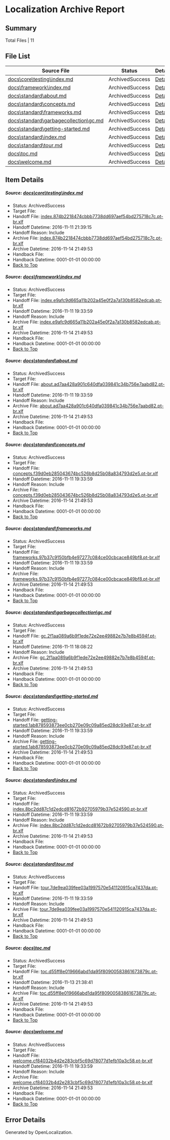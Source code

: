 # <a name='report-top'></a> Localization Archive Report

## Summary
 Total Files | 11

## File List
 Source File | Status | Details 
 ----------- | ------ | ------- 
 [docs\core\testing\index.md](https://github.com/dotnet/docs/blob/352d4a1fe96b701ebf9e0d60d006cfb9ed77977c/docs/core/testing/index.md) | ArchivedSuccess | [Details](#e055475200c55c2e2f890ac63b8b258aeacfae7550)
 [docs\framework\index.md](https://github.com/dotnet/docs/blob/38561c2d25c6950d166bf706f4306c867e683b04/docs/framework/index.md) | ArchivedSuccess | [Details](#a5eadcfeb11340421af2623de1dcfd8bd6e8b05f189)
 [docs\standard\about.md](https://github.com/dotnet/docs/blob/38561c2d25c6950d166bf706f4306c867e683b04/docs/standard/about.md) | ArchivedSuccess | [Details](#8f06ab3c7124020c5515faf015e017c4b4675ead380)
 [docs\standard\concepts.md](https://github.com/dotnet/docs/blob/38561c2d25c6950d166bf706f4306c867e683b04/docs/standard/concepts.md) | ArchivedSuccess | [Details](#3682b5c48f1d3e88620eb7a53abe169b130724da462)
 [docs\standard\frameworks.md](https://github.com/dotnet/docs/blob/38561c2d25c6950d166bf706f4306c867e683b04/docs/standard/frameworks.md) | ArchivedSuccess | [Details](#72022e09f7604c80b45c4aac001daaad41fe24af480)
 [docs\standard\garbagecollection\gc.md](https://github.com/dotnet/docs/blob/b022f5b9e8ac81c00a6e5aa189feab4e7157dfd4/docs/standard/garbagecollection/gc.md) | ArchivedSuccess | [Details](#644fd73e79e0b6059991e1fb2e37c2d6bc812d7c482)
 [docs\standard\getting-started.md](https://github.com/dotnet/docs/blob/38561c2d25c6950d166bf706f4306c867e683b04/docs/standard/getting-started.md) | ArchivedSuccess | [Details](#5633381fbbfecabe5be4e6a28df369e9b3006445492)
 [docs\standard\index.md](https://github.com/dotnet/docs/blob/38561c2d25c6950d166bf706f4306c867e683b04/docs/standard/index.md) | ArchivedSuccess | [Details](#1620930743c86f3d77313e0ced64082f56dd5bcc493)
 [docs\standard\tour.md](https://github.com/dotnet/docs/blob/38561c2d25c6950d166bf706f4306c867e683b04/docs/standard/tour.md) | ArchivedSuccess | [Details](#dd3331ac9be61b9a69ac4fd82cb68eb92ca917b2505)
 [docs\toc.md](https://github.com/dotnet/docs/blob/1442cbafa04d57e7eb864c0697afef01413db168/docs/toc.md) | ArchivedSuccess | [Details](#d93f2ca1cffd632f0827bac59f879e8f1f647888507)
 [docs\welcome.md](https://github.com/dotnet/docs/blob/38561c2d25c6950d166bf706f4306c867e683b04/docs/welcome.md) | ArchivedSuccess | [Details](#dae44e522534ff64cc765530a27f2e3543212f94508)

## Item Details
##### <a name='e055475200c55c2e2f890ac63b8b258aeacfae7550'></a> Source: [docs\core\testing\index.md](https://github.com/dotnet/docs/blob/352d4a1fe96b701ebf9e0d60d006cfb9ed77977c/docs/core/testing/index.md)
* Status: ArchivedSuccess
* Target File: 
* Handoff File: [index.874b2218474cbbb7738dd697aef54bd275718c7c.pt-br.xlf](https://github.com/dotnet/docs.handoff/blob/8c3e39e09d5f006cdfd855b3c111b0490300e75d/ol-handoff/dotnet/docs.pt-br/master/ht-p1/index.874b2218474cbbb7738dd697aef54bd275718c7c.pt-br.xlf)
* Handoff Datetime: 2016-11-11 21:39:15
* Handoff Reason: Include
* Archive File: [index.874b2218474cbbb7738dd697aef54bd275718c7c.pt-br.xlf](https://github.com/dotnet/docs.handoff/blob/79bbb41c3307d62b3fbc78e0e8cabfb47683d9bc/ol-archive/dotnet/docs.pt-br/master/ht-p1/index.874b2218474cbbb7738dd697aef54bd275718c7c.pt-br.xlf)
* Archive Datetime: 2016-11-14 21:49:53
* Handback File: 
* Handback Datetime: 0001-01-01 00:00:00
* [Back to Top](#report-top)

##### <a name='a5eadcfeb11340421af2623de1dcfd8bd6e8b05f189'></a> Source: [docs\framework\index.md](https://github.com/dotnet/docs/blob/38561c2d25c6950d166bf706f4306c867e683b04/docs/framework/index.md)
* Status: ArchivedSuccess
* Target File: 
* Handoff File: [index.e9afc9d665a11b202a45e0f2a7a130b8582edcab.pt-br.xlf](https://github.com/dotnet/docs.handoff/blob/7f4a4c59c8cb0b82a10df583ad20393644bbcf54/ol-handoff/dotnet/docs.pt-br/master/ht-p1/index.e9afc9d665a11b202a45e0f2a7a130b8582edcab.pt-br.xlf)
* Handoff Datetime: 2016-11-11 19:33:59
* Handoff Reason: Include
* Archive File: [index.e9afc9d665a11b202a45e0f2a7a130b8582edcab.pt-br.xlf](https://github.com/dotnet/docs.handoff/blob/79bbb41c3307d62b3fbc78e0e8cabfb47683d9bc/ol-archive/dotnet/docs.pt-br/master/ht-p1/index.e9afc9d665a11b202a45e0f2a7a130b8582edcab.pt-br.xlf)
* Archive Datetime: 2016-11-14 21:49:53
* Handback File: 
* Handback Datetime: 0001-01-01 00:00:00
* [Back to Top](#report-top)

##### <a name='8f06ab3c7124020c5515faf015e017c4b4675ead380'></a> Source: [docs\standard\about.md](https://github.com/dotnet/docs/blob/38561c2d25c6950d166bf706f4306c867e683b04/docs/standard/about.md)
* Status: ArchivedSuccess
* Target File: 
* Handoff File: [about.ad7aa428a901c640dfa039841c34b756e7aabd82.pt-br.xlf](https://github.com/dotnet/docs.handoff/blob/7f4a4c59c8cb0b82a10df583ad20393644bbcf54/ol-handoff/dotnet/docs.pt-br/master/ht-p2/about.ad7aa428a901c640dfa039841c34b756e7aabd82.pt-br.xlf)
* Handoff Datetime: 2016-11-11 19:33:59
* Handoff Reason: Include
* Archive File: [about.ad7aa428a901c640dfa039841c34b756e7aabd82.pt-br.xlf](https://github.com/dotnet/docs.handoff/blob/79bbb41c3307d62b3fbc78e0e8cabfb47683d9bc/ol-archive/dotnet/docs.pt-br/master/ht-p2/about.ad7aa428a901c640dfa039841c34b756e7aabd82.pt-br.xlf)
* Archive Datetime: 2016-11-14 21:49:53
* Handback File: 
* Handback Datetime: 0001-01-01 00:00:00
* [Back to Top](#report-top)

##### <a name='3682b5c48f1d3e88620eb7a53abe169b130724da462'></a> Source: [docs\standard\concepts.md](https://github.com/dotnet/docs/blob/38561c2d25c6950d166bf706f4306c867e683b04/docs/standard/concepts.md)
* Status: ArchivedSuccess
* Target File: 
* Handoff File: [concepts.f39d0eb285043674bc526b8d25b08a834793d2e5.pt-br.xlf](https://github.com/dotnet/docs.handoff/blob/7f4a4c59c8cb0b82a10df583ad20393644bbcf54/ol-handoff/dotnet/docs.pt-br/master/ht-p2/concepts.f39d0eb285043674bc526b8d25b08a834793d2e5.pt-br.xlf)
* Handoff Datetime: 2016-11-11 19:33:59
* Handoff Reason: Include
* Archive File: [concepts.f39d0eb285043674bc526b8d25b08a834793d2e5.pt-br.xlf](https://github.com/dotnet/docs.handoff/blob/79bbb41c3307d62b3fbc78e0e8cabfb47683d9bc/ol-archive/dotnet/docs.pt-br/master/ht-p2/concepts.f39d0eb285043674bc526b8d25b08a834793d2e5.pt-br.xlf)
* Archive Datetime: 2016-11-14 21:49:53
* Handback File: 
* Handback Datetime: 0001-01-01 00:00:00
* [Back to Top](#report-top)

##### <a name='72022e09f7604c80b45c4aac001daaad41fe24af480'></a> Source: [docs\standard\frameworks.md](https://github.com/dotnet/docs/blob/38561c2d25c6950d166bf706f4306c867e683b04/docs/standard/frameworks.md)
* Status: ArchivedSuccess
* Target File: 
* Handoff File: [frameworks.97b37c9150bfb4e97277c084ce00cbcace849bf8.pt-br.xlf](https://github.com/dotnet/docs.handoff/blob/7f4a4c59c8cb0b82a10df583ad20393644bbcf54/ol-handoff/dotnet/docs.pt-br/master/ht-p2/frameworks.97b37c9150bfb4e97277c084ce00cbcace849bf8.pt-br.xlf)
* Handoff Datetime: 2016-11-11 19:33:59
* Handoff Reason: Include
* Archive File: [frameworks.97b37c9150bfb4e97277c084ce00cbcace849bf8.pt-br.xlf](https://github.com/dotnet/docs.handoff/blob/79bbb41c3307d62b3fbc78e0e8cabfb47683d9bc/ol-archive/dotnet/docs.pt-br/master/ht-p2/frameworks.97b37c9150bfb4e97277c084ce00cbcace849bf8.pt-br.xlf)
* Archive Datetime: 2016-11-14 21:49:53
* Handback File: 
* Handback Datetime: 0001-01-01 00:00:00
* [Back to Top](#report-top)

##### <a name='644fd73e79e0b6059991e1fb2e37c2d6bc812d7c482'></a> Source: [docs\standard\garbagecollection\gc.md](https://github.com/dotnet/docs/blob/b022f5b9e8ac81c00a6e5aa189feab4e7157dfd4/docs/standard/garbagecollection/gc.md)
* Status: ArchivedSuccess
* Target File: 
* Handoff File: [gc.2f1aa089a6b9f1ede72e2ee49882e7b7e8b4594f.pt-br.xlf](https://github.com/dotnet/docs.handoff/blob/09b16c9125bbec3d507e70a271b017f76ee179e1/ol-handoff/dotnet/docs.pt-br/master/ht-p2/gc.2f1aa089a6b9f1ede72e2ee49882e7b7e8b4594f.pt-br.xlf)
* Handoff Datetime: 2016-11-11 18:08:22
* Handoff Reason: Include
* Archive File: [gc.2f1aa089a6b9f1ede72e2ee49882e7b7e8b4594f.pt-br.xlf](https://github.com/dotnet/docs.handoff/blob/79bbb41c3307d62b3fbc78e0e8cabfb47683d9bc/ol-archive/dotnet/docs.pt-br/master/ht-p2/gc.2f1aa089a6b9f1ede72e2ee49882e7b7e8b4594f.pt-br.xlf)
* Archive Datetime: 2016-11-14 21:49:53
* Handback File: 
* Handback Datetime: 0001-01-01 00:00:00
* [Back to Top](#report-top)

##### <a name='5633381fbbfecabe5be4e6a28df369e9b3006445492'></a> Source: [docs\standard\getting-started.md](https://github.com/dotnet/docs/blob/38561c2d25c6950d166bf706f4306c867e683b04/docs/standard/getting-started.md)
* Status: ArchivedSuccess
* Target File: 
* Handoff File: [getting-started.1ab878593873ee0cb270e09c09a85ed28dc93e87.pt-br.xlf](https://github.com/dotnet/docs.handoff/blob/7f4a4c59c8cb0b82a10df583ad20393644bbcf54/ol-handoff/dotnet/docs.pt-br/master/ht-p2/getting-started.1ab878593873ee0cb270e09c09a85ed28dc93e87.pt-br.xlf)
* Handoff Datetime: 2016-11-11 19:33:59
* Handoff Reason: Include
* Archive File: [getting-started.1ab878593873ee0cb270e09c09a85ed28dc93e87.pt-br.xlf](https://github.com/dotnet/docs.handoff/blob/79bbb41c3307d62b3fbc78e0e8cabfb47683d9bc/ol-archive/dotnet/docs.pt-br/master/ht-p2/getting-started.1ab878593873ee0cb270e09c09a85ed28dc93e87.pt-br.xlf)
* Archive Datetime: 2016-11-14 21:49:53
* Handback File: 
* Handback Datetime: 0001-01-01 00:00:00
* [Back to Top](#report-top)

##### <a name='1620930743c86f3d77313e0ced64082f56dd5bcc493'></a> Source: [docs\standard\index.md](https://github.com/dotnet/docs/blob/38561c2d25c6950d166bf706f4306c867e683b04/docs/standard/index.md)
* Status: ArchivedSuccess
* Target File: 
* Handoff File: [index.8bc2dd87c1d2edcd81672b92705979b37e524590.pt-br.xlf](https://github.com/dotnet/docs.handoff/blob/7f4a4c59c8cb0b82a10df583ad20393644bbcf54/ol-handoff/dotnet/docs.pt-br/master/ht-p1/index.8bc2dd87c1d2edcd81672b92705979b37e524590.pt-br.xlf)
* Handoff Datetime: 2016-11-11 19:33:59
* Handoff Reason: Include
* Archive File: [index.8bc2dd87c1d2edcd81672b92705979b37e524590.pt-br.xlf](https://github.com/dotnet/docs.handoff/blob/79bbb41c3307d62b3fbc78e0e8cabfb47683d9bc/ol-archive/dotnet/docs.pt-br/master/ht-p1/index.8bc2dd87c1d2edcd81672b92705979b37e524590.pt-br.xlf)
* Archive Datetime: 2016-11-14 21:49:53
* Handback File: 
* Handback Datetime: 0001-01-01 00:00:00
* [Back to Top](#report-top)

##### <a name='dd3331ac9be61b9a69ac4fd82cb68eb92ca917b2505'></a> Source: [docs\standard\tour.md](https://github.com/dotnet/docs/blob/38561c2d25c6950d166bf706f4306c867e683b04/docs/standard/tour.md)
* Status: ArchivedSuccess
* Target File: 
* Handoff File: [tour.7de9ea039fee03a1997570e541120915ca7437da.pt-br.xlf](https://github.com/dotnet/docs.handoff/blob/7f4a4c59c8cb0b82a10df583ad20393644bbcf54/ol-handoff/dotnet/docs.pt-br/master/ht-p2/tour.7de9ea039fee03a1997570e541120915ca7437da.pt-br.xlf)
* Handoff Datetime: 2016-11-11 19:33:59
* Handoff Reason: Include
* Archive File: [tour.7de9ea039fee03a1997570e541120915ca7437da.pt-br.xlf](https://github.com/dotnet/docs.handoff/blob/79bbb41c3307d62b3fbc78e0e8cabfb47683d9bc/ol-archive/dotnet/docs.pt-br/master/ht-p2/tour.7de9ea039fee03a1997570e541120915ca7437da.pt-br.xlf)
* Archive Datetime: 2016-11-14 21:49:53
* Handback File: 
* Handback Datetime: 0001-01-01 00:00:00
* [Back to Top](#report-top)

##### <a name='d93f2ca1cffd632f0827bac59f879e8f1f647888507'></a> Source: [docs\toc.md](https://github.com/dotnet/docs/blob/1442cbafa04d57e7eb864c0697afef01413db168/docs/toc.md)
* Status: ArchivedSuccess
* Target File: 
* Handoff File: [toc.d55ff8e019666abd1da95f80900583861673879c.pt-br.xlf](https://github.com/dotnet/docs.handoff/blob/5a0a8b337372ad46ec491e198f5627da59375ea9/ol-handoff/dotnet/docs.pt-br/master/ht-p1/toc.d55ff8e019666abd1da95f80900583861673879c.pt-br.xlf)
* Handoff Datetime: 2016-11-13 21:38:41
* Handoff Reason: Include
* Archive File: [toc.d55ff8e019666abd1da95f80900583861673879c.pt-br.xlf](https://github.com/dotnet/docs.handoff/blob/79bbb41c3307d62b3fbc78e0e8cabfb47683d9bc/ol-archive/dotnet/docs.pt-br/master/ht-p1/toc.d55ff8e019666abd1da95f80900583861673879c.pt-br.xlf)
* Archive Datetime: 2016-11-14 21:49:53
* Handback File: 
* Handback Datetime: 0001-01-01 00:00:00
* [Back to Top](#report-top)

##### <a name='dae44e522534ff64cc765530a27f2e3543212f94508'></a> Source: [docs\welcome.md](https://github.com/dotnet/docs/blob/38561c2d25c6950d166bf706f4306c867e683b04/docs/welcome.md)
* Status: ArchivedSuccess
* Target File: 
* Handoff File: [welcome.cf84032b4d2e283cbf5c69d78077d1efb10a3c58.pt-br.xlf](https://github.com/dotnet/docs.handoff/blob/7f4a4c59c8cb0b82a10df583ad20393644bbcf54/ol-handoff/dotnet/docs.pt-br/master/ht-p1/welcome.cf84032b4d2e283cbf5c69d78077d1efb10a3c58.pt-br.xlf)
* Handoff Datetime: 2016-11-11 19:33:59
* Handoff Reason: Include
* Archive File: [welcome.cf84032b4d2e283cbf5c69d78077d1efb10a3c58.pt-br.xlf](https://github.com/dotnet/docs.handoff/blob/79bbb41c3307d62b3fbc78e0e8cabfb47683d9bc/ol-archive/dotnet/docs.pt-br/master/ht-p1/welcome.cf84032b4d2e283cbf5c69d78077d1efb10a3c58.pt-br.xlf)
* Archive Datetime: 2016-11-14 21:49:53
* Handback File: 
* Handback Datetime: 0001-01-01 00:00:00
* [Back to Top](#report-top)


## Error Details

Generated by OpenLocalization.
